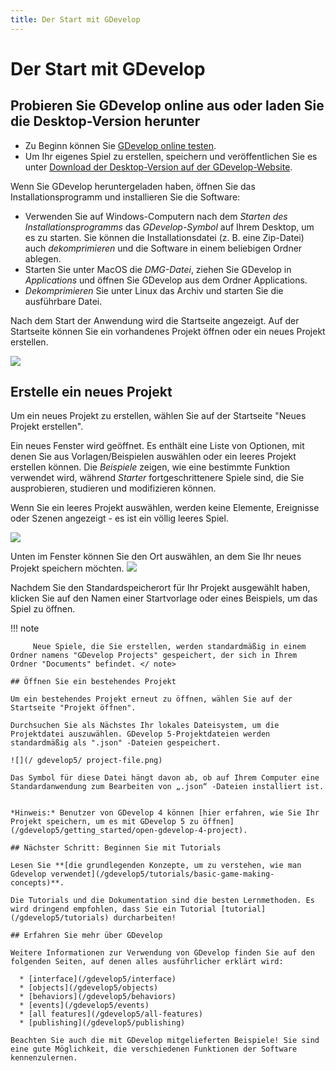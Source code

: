```yaml
---
title: Der Start mit GDevelop
---
```

# Der Start mit GDevelop

## Probieren Sie GDevelop online aus oder laden Sie die Desktop-Version herunter

* Zu Beginn können Sie [GDevelop online testen](https://editor.gdevelop.io).
* Um Ihr eigenes Spiel zu erstellen, speichern und veröffentlichen Sie es unter [Download der Desktop-Version auf der GDevelop-Website](https://gdevelop.io).

Wenn Sie GDevelop heruntergeladen haben, öffnen Sie das Installationsprogramm und installieren Sie die Software:

* Verwenden Sie auf Windows-Computern nach dem *Starten des Installationsprogramms* das *GDevelop-Symbol* auf Ihrem Desktop, um es zu starten. Sie können die Installationsdatei (z. B. eine Zip-Datei) auch *dekomprimieren* und die Software in einem beliebigen Ordner ablegen.
* Starten Sie unter MacOS die *DMG-Datei*, ziehen Sie GDevelop in *Applications* und öffnen Sie GDevelop aus dem Ordner Applications.
* *Dekomprimieren* Sie unter Linux das Archiv und starten Sie die ausführbare Datei.

Nach dem Start der Anwendung wird die Startseite angezeigt. Auf der Startseite können Sie ein vorhandenes Projekt öffnen oder ein neues Projekt erstellen.

![](/de/gdevelop5/getting_started/bildschirmfoto_von_2020-01-05_22-11-24.png)
## Erstelle ein neues Projekt

Um ein neues Projekt zu erstellen, wählen Sie auf der Startseite "Neues Projekt erstellen".

Ein neues Fenster wird geöffnet. Es enthält eine Liste von Optionen, mit denen Sie aus Vorlagen/Beispielen auswählen oder ein leeres Projekt erstellen können. Die *Beispiele* zeigen, wie eine bestimmte Funktion verwendet wird, während *Starter* fortgeschrittenere Spiele sind, die Sie ausprobieren, studieren und modifizieren können.

Wenn Sie ein leeres Projekt auswählen, werden keine Elemente, Ereignisse oder Szenen angezeigt - es ist ein völlig leeres Spiel.

![](/de/gdevelop5/getting_started/bildschirmfoto_von_2020-01-05_22-24-44.png)

Unten im Fenster können Sie den Ort auswählen, an dem Sie Ihr neues Projekt speichern möchten.
![](/de/gdevelop5/getting_started/bildschirmfoto_von_2020-01-05_22-28-28.png)

Nachdem Sie den Standardspeicherort für Ihr Projekt ausgewählt haben, klicken Sie auf den Namen einer Startvorlage oder eines Beispiels, um das Spiel zu öffnen.

!!! note

         Neue Spiele, die Sie erstellen, werden standardmäßig in einem Ordner namens "GDevelop Projects" gespeichert, der sich in Ihrem Ordner "Documents" befindet. </ note>

    ## Öffnen Sie ein bestehendes Projekt

    Um ein bestehendes Projekt erneut zu öffnen, wählen Sie auf der Startseite "Projekt öffnen".

    Durchsuchen Sie als Nächstes Ihr lokales Dateisystem, um die Projektdatei auszuwählen. GDevelop 5-Projektdateien werden standardmäßig als ".json" -Dateien gespeichert.

    ![](/ gdevelop5/ project-file.png)

    Das Symbol für diese Datei hängt davon ab, ob auf Ihrem Computer eine Standardanwendung zum Bearbeiten von „.json“ -Dateien installiert ist.


    *Hinweis:* Benutzer von GDevelop 4 können [hier erfahren, wie Sie Ihr Projekt speichern, um es mit GDevelop 5 zu öffnen](/gdevelop5/getting_started/open-gdevelop-4-project).

    ## Nächster Schritt: Beginnen Sie mit Tutorials

    Lesen Sie **[die grundlegenden Konzepte, um zu verstehen, wie man Gdevelop verwendet](/gdevelop5/tutorials/basic-game-making-concepts)**.

    Die Tutorials und die Dokumentation sind die besten Lernmethoden. Es wird dringend empfohlen, dass Sie ein Tutorial [tutorial](/gdevelop5/tutorials) durcharbeiten!

    ## Erfahren Sie mehr über GDevelop

    Weitere Informationen zur Verwendung von GDevelop finden Sie auf den folgenden Seiten, auf denen alles ausführlicher erklärt wird:

      * [interface](/gdevelop5/interface)
      * [objects](/gdevelop5/objects)
      * [behaviors](/gdevelop5/behaviors)
      * [events](/gdevelop5/events)
      * [all features](/gdevelop5/all-features)
      * [publishing](/gdevelop5/publishing)

    Beachten Sie auch die mit GDevelop mitgelieferten Beispiele! Sie sind eine gute Möglichkeit, die verschiedenen Funktionen der Software kennenzulernen.